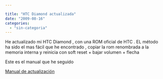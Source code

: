 ```yaml
---

title: "HTC Diamond actualizada"
date: "2009-08-16"
categories: 
  - "sin-categoria"
---
```


He actualizado mi HTC Diamond , con una ROM oficial de HTC . EL método ha sido el mas fácil que he encontrado , copiar la rom renombrada a la memoria interna y reinicia con soft reset + bajar volumen + flecha

Este es el manual que he seguido

[Manual de actualización](https://www.htcmania.com/showthread.php?t=22408)
